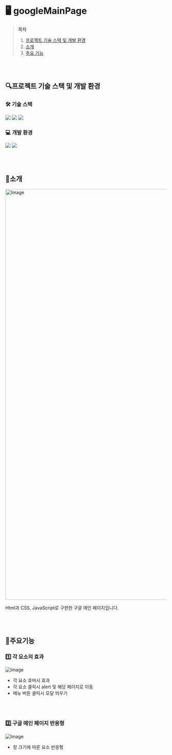 # 🖥️ googleMainPage
> **목차**
> 1. [프로젝트 기술 스택 및 개발 환경](#프로젝트-기술-스택-및-개발-환경)
> 2. [소개](#소개)
> 3. [주요 기능](#주요-기능)

</br><br>

## 🔍프로젝트 기술 스택 및 개발 환경
### 🛠️ 기술 스택
<img 
src="https://img.shields.io/badge/html5-%23E34F26.svg?&style=for-the-badge&logo=html5&logoColor=white" />
<img src="https://img.shields.io/badge/css3-%231572B6.svg?&style=for-the-badge&logo=css3&logoColor=white" />
<img src="https://img.shields.io/badge/javascript-%23F7DF1E.svg?&style=for-the-badge&logo=javascript&logoColor=black" />

### 💻 개발 환경
<img src="https://img.shields.io/badge/visual%20studio%20code-%23007ACC.svg?&style=for-the-badge&logo=visual%20studio%20code&logoColor=white" /> <img src="https://img.shields.io/badge/github-%23181717.svg?&style=for-the-badge&logo=github&logoColor=white" />


</br><br>


## 📝소개
<img width="1280" alt="Image" src="https://github.com/user-attachments/assets/792aba38-8a1a-4c11-9e7b-b96156986862" />

Html과 CSS, JavaScript로 구현한 구글 메인 페이지입니다.

<br><br>

## 💎주요기능
### 1️⃣ 각 요소의 효과<br>
![Image](https://github.com/user-attachments/assets/eacc2d78-10f8-41dc-8080-ffb335ab1314)<br>
- 각 요소 호버시 효과
- 각 요소 클릭시 alert 및 해당 페이지로 이동
- 메뉴 버튼 클릭시 모달 띄우기

<br><br>

### 2️⃣ 구글 메인 페이지 반응형<br>
![Image](https://github.com/user-attachments/assets/8cc6f36a-37a7-4029-9fd9-5409faf22927)<br>
- 창 크기에 따른 요소 반응형<br><br>
